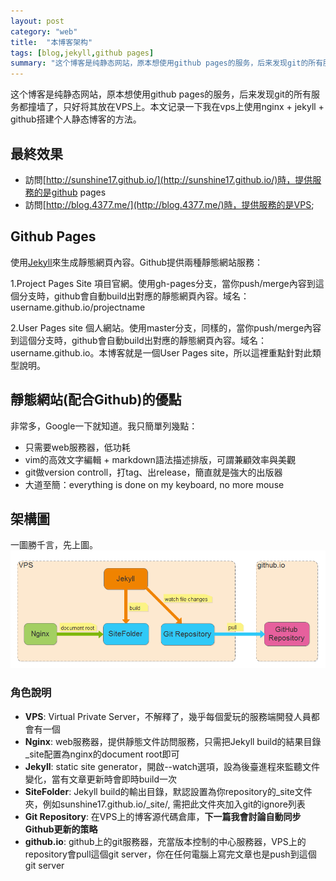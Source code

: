 ```yaml
---
layout: post
category: "web"
title:  "本博客架构"
tags: [blog,jekyll,github pages]
summary: "这个博客是纯静态网站，原本想使用github pages的服务，后来发现git的所有服务都撞墙了，只好将其放在VPS上。本文记录一下我在vps上使用nginx + jekyll + github搭建个人静态博客的方法。"
---
```

这个博客是纯静态网站，原本想使用github pages的服务，后来发现git的所有服务都撞墙了，只好将其放在VPS上。本文记录一下我在vps上使用nginx + jekyll + github搭建个人静态博客的方法。

## 最終效果

- 訪問[http://sunshine17.github.io/](http://sunshine17.github.io/)時，提供服務的是github pages
- 訪問[http://blog.4377.me/](http://blog.4377.me/)時，提供服務的是VPS;

## Github Pages

使用[Jekyll](https://jekyllrb.com/)來生成靜態網頁內容。Github提供兩種靜態網站服務：

1.Project Pages Site
項目官網。使用gh-pages分支，當你push/merge內容到這個分支時，github會自動build出對應的靜態網頁內容。域名：username.github.io/projectname

2.User Pages site
個人網站。使用master分支，同樣的，當你push/merge內容到這個分支時，github會自動build出對應的靜態網頁內容。域名：username.github.io。本博客就是一個User Pages site，所以這裡重點針對此類型說明。

## 靜態網站(配合Github)的優點

非常多，Google一下就知道。我只簡單列幾點：

- 只需要web服務器，低功耗
- vim的高效文字編輯 + markdown語法描述排版，可謂兼顧效率與美觀 
- git做version controll，打tag、出release，簡直就是強大的出版器
- 大道至簡：everything is done on my keyboard, no more mouse

## 架構圖

一圖勝千言，先上圖。<br/>
<img src="/images/blog_architecture.png" />


### 角色說明

- **VPS**: Virtual Private Server，不解釋了，幾乎每個愛玩的服務端開發人員都會有一個
- **Nginx**: web服務器，提供靜態文件訪問服務，只需把Jekyll build的結果目錄_site配置為nginx的document root即可
- **Jekyll**: static site generator，開啟--watch選項，設為後臺進程來監聽文件變化，當有文章更新時會即時build一次
- **SiteFolder**: Jekyll build的輸出目錄，默認設置為你repository的_site文件夾，例如sunshine17.github.io/_site/, 需把此文件夾加入git的ignore列表
- **Git Repository**: 在VPS上的博客源代碼倉庫，**下一篇我會討論自動同步Github更新的策略**
- **github.io**: github上的git服務器，充當版本控制的中心服務器，VPS上的repository會pull這個git server，你在任何電腦上寫完文章也是push到這個git server

